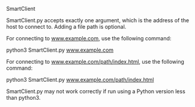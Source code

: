 SmartClient

SmartClient.py accepts exactly one argument, which is the address of the host to connect to. Adding a file path is optional.

For connecting to www.example.com, use the following command:

python3 SmartClient.py www.example.com

For connecting to www.example.com/path/index.html, use the following command:

python3 SmartClient.py www.example.com/path/index.html

SmartClient.py may not work correctly if run using a Python version less than python3.
